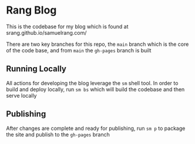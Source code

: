 # Rang Blog

This is the codebase for my blog which is found at srang.github.io/samuelrang.com/

There are two key branches for this repo, the `main` branch which is the core of the code base, and from `main` the `gh-pages` branch is built

## Running Locally

All actions for developing the blog leverage the `sm` shell tool. In order to build and deploy locally, run `sm bs` which will build the codebase and then serve locally

## Publishing

After changes are complete and ready for publishing, run `sm p` to package the site and publish to the `gh-pages` branch
